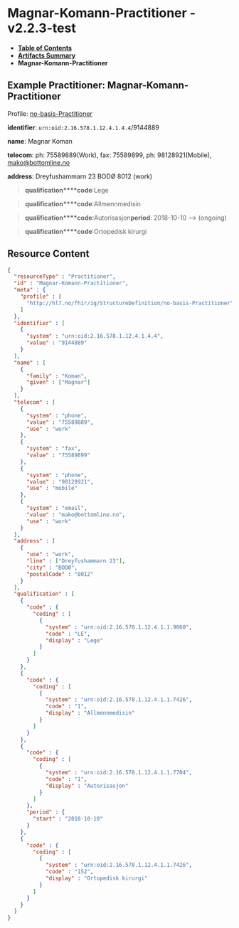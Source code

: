 # Magnar-Komann-Practitioner - v2.2.3-test

* [**Table of Contents**](toc.md)
* [**Artifacts Summary**](artifacts.md)
* **Magnar-Komann-Practitioner**

## Example Practitioner: Magnar-Komann-Practitioner

Profile: [no-basis-Practitioner](StructureDefinition-no-basis-Practitioner.md)

**identifier**: `urn:oid:2.16.578.1.12.4.1.4.4`/9144889

**name**: Magnar Koman 

**telecom**: ph: 75589889(Work), fax: 75589899, ph: 98128921(Mobile), [mako@bottomline.no](mailto:mako@bottomline.no)

**address**: Dreyfushammarn 23 BODØ 8012 (work)

> **qualification****code**:Lege

> **qualification****code**:Allmennmedisin

> **qualification****code**:Autorisasjon**period**: 2018-10-10 --> (ongoing)

> **qualification****code**:Ortopedisk kirurgi



## Resource Content

```json
{
  "resourceType" : "Practitioner",
  "id" : "Magnar-Komann-Practitioner",
  "meta" : {
    "profile" : [
      "http://hl7.no/fhir/ig/StructureDefinition/no-basis-Practitioner"
    ]
  },
  "identifier" : [
    {
      "system" : "urn:oid:2.16.578.1.12.4.1.4.4",
      "value" : "9144889"
    }
  ],
  "name" : [
    {
      "family" : "Koman",
      "given" : ["Magnar"]
    }
  ],
  "telecom" : [
    {
      "system" : "phone",
      "value" : "75589889",
      "use" : "work"
    },
    {
      "system" : "fax",
      "value" : "75589899"
    },
    {
      "system" : "phone",
      "value" : "98128921",
      "use" : "mobile"
    },
    {
      "system" : "email",
      "value" : "mako@bottomline.no",
      "use" : "work"
    }
  ],
  "address" : [
    {
      "use" : "work",
      "line" : ["Dreyfushammarn 23"],
      "city" : "BODØ",
      "postalCode" : "8012"
    }
  ],
  "qualification" : [
    {
      "code" : {
        "coding" : [
          {
            "system" : "urn:oid:2.16.578.1.12.4.1.1.9060",
            "code" : "LE",
            "display" : "Lege"
          }
        ]
      }
    },
    {
      "code" : {
        "coding" : [
          {
            "system" : "urn:oid:2.16.578.1.12.4.1.1.7426",
            "code" : "1",
            "display" : "Allmennmedisin"
          }
        ]
      }
    },
    {
      "code" : {
        "coding" : [
          {
            "system" : "urn:oid:2.16.578.1.12.4.1.1.7704",
            "code" : "1",
            "display" : "Autorisasjon"
          }
        ]
      },
      "period" : {
        "start" : "2018-10-10"
      }
    },
    {
      "code" : {
        "coding" : [
          {
            "system" : "urn:oid:2.16.578.1.12.4.1.1.7426",
            "code" : "152",
            "display" : "Ortopedisk kirurgi"
          }
        ]
      }
    }
  ]
}

```
